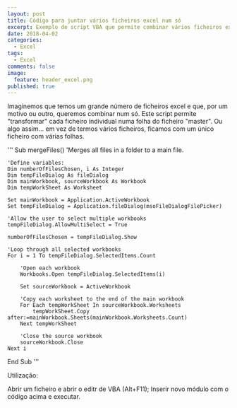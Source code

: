 ```yaml
---
layout: post
title: Código para juntar vários ficheiros excel num só
excerpt: Exemplo de script VBA que permite combinar vários ficheiros excel num único
date: 2018-04-02
categories:
  - Excel
tags:
  - Excel
comments: false
image:
  feature: header_excel.png
published: true
---
```

Imaginemos que temos um grande número de ficheiros excel e que, por um motivo ou outro, queremos combinar num só. Este script permite "transformar" cada ficheiro individual numa folha do ficheiro "master". Ou algo assim... em vez de termos vários ficheiros, ficamos com um único ficheiro com várias folhas.

'''
Sub mergeFiles()
    'Merges all files in a folder to a main file.
    
    'Define variables:
    Dim numberOfFilesChosen, i As Integer
    Dim tempFileDialog As fileDialog
    Dim mainWorkbook, sourceWorkbook As Workbook
    Dim tempWorkSheet As Worksheet
    
    Set mainWorkbook = Application.ActiveWorkbook
    Set tempFileDialog = Application.fileDialog(msoFileDialogFilePicker)
    
    'Allow the user to select multiple workbooks
    tempFileDialog.AllowMultiSelect = True
    
    numberOfFilesChosen = tempFileDialog.Show
    
    'Loop through all selected workbooks
    For i = 1 To tempFileDialog.SelectedItems.Count
        
        'Open each workbook
        Workbooks.Open tempFileDialog.SelectedItems(i)
        
        Set sourceWorkbook = ActiveWorkbook
        
        'Copy each worksheet to the end of the main workbook
        For Each tempWorkSheet In sourceWorkbook.Worksheets
            tempWorkSheet.Copy after:=mainWorkbook.Sheets(mainWorkbook.Worksheets.Count)
        Next tempWorkSheet
        
        'Close the source workbook
        sourceWorkbook.Close
    Next i
    
End Sub
'''

Utilização:

Abrir um ficheiro e abrir o editr de VBA (Alt+F11); Inserir novo módulo com o código acima e executar.
